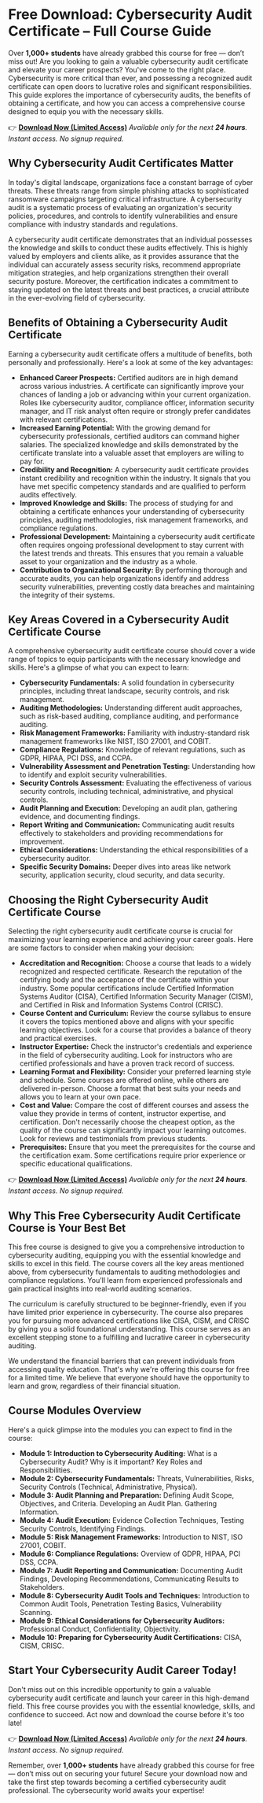 # Free Download: Cybersecurity Audit Certificate – Full Course Guide

Over **1,000+ students** have already grabbed this course for free — don’t miss out!
Are you looking to gain a valuable cybersecurity audit certificate and elevate your career prospects? You've come to the right place. Cybersecurity is more critical than ever, and possessing a recognized audit certificate can open doors to lucrative roles and significant responsibilities. This guide explores the importance of cybersecurity audits, the benefits of obtaining a certificate, and how you can access a comprehensive course designed to equip you with the necessary skills.

👉 [**Download Now (Limited Access)**](https://udemywork.com/cybersecurity-audit-certificate)
_Available only for the next **24 hours**. Instant access. No signup required._

## Why Cybersecurity Audit Certificates Matter

In today's digital landscape, organizations face a constant barrage of cyber threats. These threats range from simple phishing attacks to sophisticated ransomware campaigns targeting critical infrastructure. A cybersecurity audit is a systematic process of evaluating an organization's security policies, procedures, and controls to identify vulnerabilities and ensure compliance with industry standards and regulations.

A cybersecurity audit certificate demonstrates that an individual possesses the knowledge and skills to conduct these audits effectively. This is highly valued by employers and clients alike, as it provides assurance that the individual can accurately assess security risks, recommend appropriate mitigation strategies, and help organizations strengthen their overall security posture. Moreover, the certification indicates a commitment to staying updated on the latest threats and best practices, a crucial attribute in the ever-evolving field of cybersecurity.

## Benefits of Obtaining a Cybersecurity Audit Certificate

Earning a cybersecurity audit certificate offers a multitude of benefits, both personally and professionally. Here's a look at some of the key advantages:

*   **Enhanced Career Prospects:** Certified auditors are in high demand across various industries. A certificate can significantly improve your chances of landing a job or advancing within your current organization. Roles like cybersecurity auditor, compliance officer, information security manager, and IT risk analyst often require or strongly prefer candidates with relevant certifications.
*   **Increased Earning Potential:** With the growing demand for cybersecurity professionals, certified auditors can command higher salaries. The specialized knowledge and skills demonstrated by the certificate translate into a valuable asset that employers are willing to pay for.
*   **Credibility and Recognition:** A cybersecurity audit certificate provides instant credibility and recognition within the industry. It signals that you have met specific competency standards and are qualified to perform audits effectively.
*   **Improved Knowledge and Skills:** The process of studying for and obtaining a certificate enhances your understanding of cybersecurity principles, auditing methodologies, risk management frameworks, and compliance regulations.
*   **Professional Development:** Maintaining a cybersecurity audit certificate often requires ongoing professional development to stay current with the latest trends and threats. This ensures that you remain a valuable asset to your organization and the industry as a whole.
*   **Contribution to Organizational Security:** By performing thorough and accurate audits, you can help organizations identify and address security vulnerabilities, preventing costly data breaches and maintaining the integrity of their systems.

## Key Areas Covered in a Cybersecurity Audit Certificate Course

A comprehensive cybersecurity audit certificate course should cover a wide range of topics to equip participants with the necessary knowledge and skills. Here's a glimpse of what you can expect to learn:

*   **Cybersecurity Fundamentals:** A solid foundation in cybersecurity principles, including threat landscape, security controls, and risk management.
*   **Auditing Methodologies:** Understanding different audit approaches, such as risk-based auditing, compliance auditing, and performance auditing.
*   **Risk Management Frameworks:** Familiarity with industry-standard risk management frameworks like NIST, ISO 27001, and COBIT.
*   **Compliance Regulations:** Knowledge of relevant regulations, such as GDPR, HIPAA, PCI DSS, and CCPA.
*   **Vulnerability Assessment and Penetration Testing:** Understanding how to identify and exploit security vulnerabilities.
*   **Security Controls Assessment:** Evaluating the effectiveness of various security controls, including technical, administrative, and physical controls.
*   **Audit Planning and Execution:** Developing an audit plan, gathering evidence, and documenting findings.
*   **Report Writing and Communication:** Communicating audit results effectively to stakeholders and providing recommendations for improvement.
*   **Ethical Considerations:** Understanding the ethical responsibilities of a cybersecurity auditor.
*   **Specific Security Domains:** Deeper dives into areas like network security, application security, cloud security, and data security.

## Choosing the Right Cybersecurity Audit Certificate Course

Selecting the right cybersecurity audit certificate course is crucial for maximizing your learning experience and achieving your career goals. Here are some factors to consider when making your decision:

*   **Accreditation and Recognition:** Choose a course that leads to a widely recognized and respected certificate. Research the reputation of the certifying body and the acceptance of the certificate within your industry. Some popular certifications include Certified Information Systems Auditor (CISA), Certified Information Security Manager (CISM), and Certified in Risk and Information Systems Control (CRISC).
*   **Course Content and Curriculum:** Review the course syllabus to ensure it covers the topics mentioned above and aligns with your specific learning objectives. Look for a course that provides a balance of theory and practical exercises.
*   **Instructor Expertise:** Check the instructor's credentials and experience in the field of cybersecurity auditing. Look for instructors who are certified professionals and have a proven track record of success.
*   **Learning Format and Flexibility:** Consider your preferred learning style and schedule. Some courses are offered online, while others are delivered in-person. Choose a format that best suits your needs and allows you to learn at your own pace.
*   **Cost and Value:** Compare the cost of different courses and assess the value they provide in terms of content, instructor expertise, and certification. Don't necessarily choose the cheapest option, as the quality of the course can significantly impact your learning outcomes. Look for reviews and testimonials from previous students.
*   **Prerequisites:** Ensure that you meet the prerequisites for the course and the certification exam. Some certifications require prior experience or specific educational qualifications.

👉 [**Download Now (Limited Access)**](https://udemywork.com/cybersecurity-audit-certificate)
_Available only for the next **24 hours**. Instant access. No signup required._

## Why This Free Cybersecurity Audit Certificate Course is Your Best Bet

This free course is designed to give you a comprehensive introduction to cybersecurity auditing, equipping you with the essential knowledge and skills to excel in this field. The course covers all the key areas mentioned above, from cybersecurity fundamentals to auditing methodologies and compliance regulations. You'll learn from experienced professionals and gain practical insights into real-world auditing scenarios.

The curriculum is carefully structured to be beginner-friendly, even if you have limited prior experience in cybersecurity. The course also prepares you for pursuing more advanced certifications like CISA, CISM, and CRISC by giving you a solid foundational understanding. This course serves as an excellent stepping stone to a fulfilling and lucrative career in cybersecurity auditing.

We understand the financial barriers that can prevent individuals from accessing quality education. That's why we're offering this course for free for a limited time. We believe that everyone should have the opportunity to learn and grow, regardless of their financial situation.

## Course Modules Overview

Here's a quick glimpse into the modules you can expect to find in the course:

*   **Module 1: Introduction to Cybersecurity Auditing:** What is a Cybersecurity Audit? Why is it important? Key Roles and Responsibilities.
*   **Module 2: Cybersecurity Fundamentals:** Threats, Vulnerabilities, Risks, Security Controls (Technical, Administrative, Physical).
*   **Module 3: Audit Planning and Preparation:** Defining Audit Scope, Objectives, and Criteria. Developing an Audit Plan. Gathering Information.
*   **Module 4: Audit Execution:** Evidence Collection Techniques, Testing Security Controls, Identifying Findings.
*   **Module 5: Risk Management Frameworks:** Introduction to NIST, ISO 27001, COBIT.
*   **Module 6: Compliance Regulations:** Overview of GDPR, HIPAA, PCI DSS, CCPA.
*   **Module 7: Audit Reporting and Communication:** Documenting Audit Findings, Developing Recommendations, Communicating Results to Stakeholders.
*   **Module 8: Cybersecurity Audit Tools and Techniques:** Introduction to Common Audit Tools, Penetration Testing Basics, Vulnerability Scanning.
*   **Module 9: Ethical Considerations for Cybersecurity Auditors:** Professional Conduct, Confidentiality, Objectivity.
*   **Module 10: Preparing for Cybersecurity Audit Certifications:** CISA, CISM, CRISC.

## Start Your Cybersecurity Audit Career Today!

Don't miss out on this incredible opportunity to gain a valuable cybersecurity audit certificate and launch your career in this high-demand field. This free course provides you with the essential knowledge, skills, and confidence to succeed. Act now and download the course before it's too late!

👉 [**Download Now (Limited Access)**](https://udemywork.com/cybersecurity-audit-certificate)
_Available only for the next **24 hours**. Instant access. No signup required._

Remember, over **1,000+ students** have already grabbed this course for free — don’t miss out on securing your future! Secure your download now and take the first step towards becoming a certified cybersecurity audit professional. The cybersecurity world awaits your expertise!

